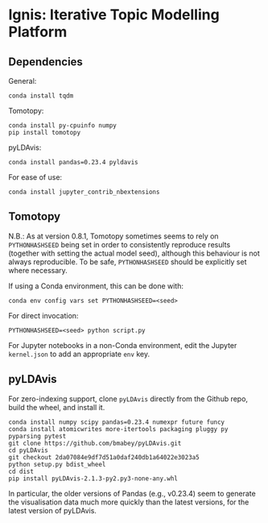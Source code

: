 # Ignis: Iterative Topic Modelling Platform

## Dependencies

General:

```
conda install tqdm
```

Tomotopy:

```
conda install py-cpuinfo numpy
pip install tomotopy
```

pyLDAvis:

```
conda install pandas=0.23.4 pyldavis
```

For ease of use:
```
conda install jupyter_contrib_nbextensions
```

## Tomotopy
N.B.: As at version 0.8.1, Tomotopy sometimes seems to rely on `PYTHONHASHSEED` being set in order to consistently reproduce results (together with setting the actual model seed), although this behaviour is not always reproducible.  To be safe, `PYTHONHASHSEED` should be explicitly set where necessary.

If using a Conda environment, this can be done with:
```
conda env config vars set PYTHONHASHSEED=<seed>
```

For direct invocation:
```
PYTHONHASHSEED=<seed> python script.py
```

For Jupyter notebooks in a non-Conda environment, edit the Jupyter `kernel.json` to add an appropriate `env` key.

## pyLDAvis

For zero-indexing support, clone `pyLDAvis` directly from the Github repo, build the wheel, and install it.

```
conda install numpy scipy pandas=0.23.4 numexpr future funcy
conda install atomicwrites more-itertools packaging pluggy py pyparsing pytest
git clone https://github.com/bmabey/pyLDAvis.git
cd pyLDAvis
git checkout 2da07084e9df7d51a0daf240db1a64022e3023a5
python setup.py bdist_wheel
cd dist
pip install pyLDAvis-2.1.3-py2.py3-none-any.whl
```

In particular, the older versions of Pandas (e.g., v0.23.4) seem to generate the visualisation data much more quickly than the latest versions, for the latest version of pyLDAvis.